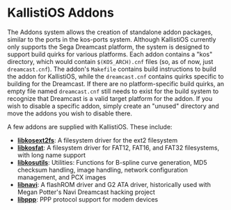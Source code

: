 # KallistiOS Addons

The Addons system allows the creation of standalone addon packages, similar to the ports in the kos-ports system. Although KallistiOS currently only supports the Sega Dreamcast platform, the system is designed to support build quirks for various platforms. Each addon contains a "kos" directory, which would contain `$(KOS_ARCH).cnf` files (so, as of now, just `dreamcast.cnf`). The addon's `Makefile` contains build instructions to build the addon for KallistiOS, while the `dreamcast.cnf` contains quirks specific to building for the Dreamcast. If there are no platform-specific build quirks, an empty file named `dreamcast.cnf` still needs to exist for the build system to recognize that Dreamcast is a valid target platform for the addon. If you wish to disable a specific addon, simply create an "unused" directory and move the addons you wish to disable there. 

A few addons are supplied with KallistiOS. These include:
- [**libkosext2fs**](libkosext2fs/): A filesystem driver for the ext2 filesystem
- [**libkosfat**](libkosfat/): A filesystem driver for FAT12, FAT16, and FAT32 filesystems, with long name support
- [**libkosutils**](libkosutils/): Utilities: Functions for B-spline curve generation, MD5 checksum handling, image handling, network configuration management, and PCX images
- [**libnavi**](libnavi/): A flashROM driver and G2 ATA driver, historically used with Megan Potter's Navi Dreamcast hacking project
- [**libppp**](libppp/): PPP protocol support for modem devices
